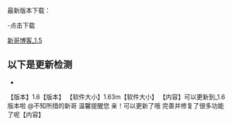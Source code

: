 最新版本下载：

-点击下载

[新哥博客_1.5](https://www.lanzous.com/b585465)



以下是更新检测
----------
-
【版本】1.6【版本】
【软件大小】1.63m【软件大小】
【内容】可以更新到_1.6版本啦
     @不知所措的新哥 温馨提醒您
     亲！可以更新了哦
     完善并修复了很多功能了呢【内容】
